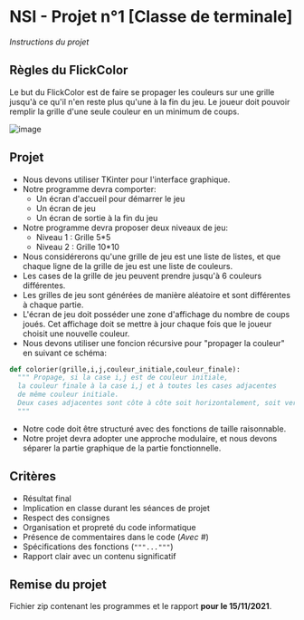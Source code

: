 # NSI - Projet n°1 [Classe de terminale]
*Instructions du projet*

## Règles du FlickColor
Le but du FlickColor est de faire se propager les couleurs sur une grille jusqu'à ce qu'il n'en reste plus qu'une à la fin du jeu. Le joueur doit pouvoir remplir la grille d'une seule couleur en un minimum de coups.

![image](https://user-images.githubusercontent.com/29103374/140794057-0ea3d71e-1315-4642-9fbf-f370fe3c2f93.png)

## Projet
- Nous devons utiliser TKinter pour l'interface graphique.
- Notre programme devra comporter:
  - Un écran d'accueil pour démarrer le jeu
  - Un écran de jeu
  - Un écran de sortie à la fin du jeu
- Notre programme devra proposer deux niveaux de jeu:
  - Niveau 1 : Grille 5*5
  - Niveau 2 : Grille 10*10
- Nous considérerons qu'une grille de jeu est une liste de listes, et que chaque ligne de la grille de jeu est une liste de couleurs.
- Les cases de la grille de jeu peuvent prendre jusqu'à 6 couleurs différentes.
- Les grilles de jeu sont générées de manière aléatoire et sont différentes à chaque partie.
- L'écran de jeu doit posséder une zone d'affichage du nombre de coups joués. Cet affichage doit se mettre à jour chaque fois que le joueur choisit une nouvelle couleur.
- Nous devons utiliser une foncion récursive pour "propager la couleur" en suivant ce schéma:
```py
def colorier(grille,i,j,couleur_initiale,couleur_finale):
  """ Propage, si la case i,j est de couleur initiale,
  la couleur finale à la case i,j et à toutes les cases adjacentes
  de même couleur initiale.
  Deux cases adjacentes sont côte à côte soit horizontalement, soit verticalement.
  """
```
- Notre code doit être structuré avec des fonctions de taille raisonnable.
- Notre projet devra adopter une approche modulaire, et nous devons séparer la partie graphique de la partie fonctionnelle.

## Critères
- Résultat final
- Implication en classe durant les séances de projet
- Respect des consignes
- Organisation et propreté du code informatique
- Présence de commentaires dans le code (*Avec #*)
- Spécifications des fonctions (`"""..."""`)
- Rapport clair avec un contenu significatif

## Remise du projet
Fichier zip contenant les programmes et le rapport **pour le 15/11/2021**.
